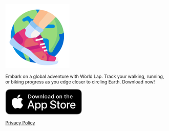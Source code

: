 <img src="./icon.png" width="200em"/>

Embark on a global adventure with World Lap. Track your walking, running, or biking progress as you edge closer to circling Earth. Download now!

[![](download-on-app-store.svg)](https://apps.apple.com/us/app/world-lap/id6743030714)

[Privacy Policy](/privacy-policy)
